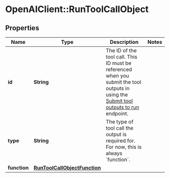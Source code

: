 # OpenAIClient::RunToolCallObject

## Properties
Name | Type | Description | Notes
------------ | ------------- | ------------- | -------------
**id** | **String** | The ID of the tool call. This ID must be referenced when you submit the tool outputs in using the [Submit tool outputs to run](/docs/api-reference/runs/submitToolOutputs) endpoint. | 
**type** | **String** | The type of tool call the output is required for. For now, this is always &#x60;function&#x60;. | 
**function** | [**RunToolCallObjectFunction**](RunToolCallObjectFunction.md) |  | 


